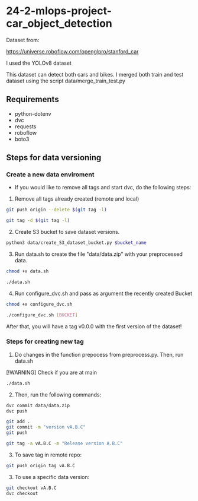 # 24-2-mlops-project-car_object_detection

Dataset from:

https://universe.roboflow.com/openglpro/stanford_car

I used the YOLOv8 dataset

This dataset can detect both cars and bikes. I merged both train and test dataset using the script data/merge_train_test.py

## Requirements
- python-dotenv
- dvc
- requests
- roboflow
- boto3

## Steps for data versioning

### Create a new data enviroment
- If you would like to remove all tags and start dvc, do the following steps:

1. Remove all tags already created (remote and local)

```Bash
git push origin --delete $(git tag -l)

git tag -d $(git tag -l)
```

2. Create S3 bucket to save dataset versions.

```Bash
python3 data/create_S3_dataset_bucket.py $bucket_name
```

3. Run data.sh to create the file "data/data.zip" with your preprocessed data.

```Bash
chmod +x data.sh

./data.sh
```

4. Run configure_dvc.sh and pass as argument the recently created Bucket

```Bash
chmod +x configure_dvc.sh

./configure_dvc.sh [BUCKET]
```

After that,  you will have a tag v0.0.0 with the first version of the dataset!

### Steps for creating new tag
1. Do changes in the function prepocess from preprocess.py. Then, run data.sh

[!WARNING]
Check if you are at main

```Bash
./data.sh
```

2. Then, run the following commands:
```Bash
dvc commit data/data.zip
dvc push

git add .
git commit -m "version vA.B.C"
git push

git tag -a vA.B.C -m "Release version A.B.C"
```

3. To save tag in remote repo:

```Bash
git push origin tag vA.B.C
```

3. To use a specific data version:

```Bash
git checkout vA.B.C
dvc checkout
```